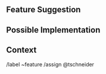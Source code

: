 
<!--- Provide a general summary of the issue in the Title above -->

## Feature Suggestion
<!--- If you're looking for help, please see https://sensuapp.org/support for resources --->
<!--- Tell us how we could improve your experience -->

## Possible Implementation
<!--- Not obligatory, but ideas as to the implementation of the addition or change -->

## Context
<!--- How has this issue affected you? What are you trying to accomplish? -->
<!--- Providing context (e.g. links to configuration settings, stack strace or log data) helps us come up with a solution that is most useful in the real world -->

/label ~feature
/assign @tschneider